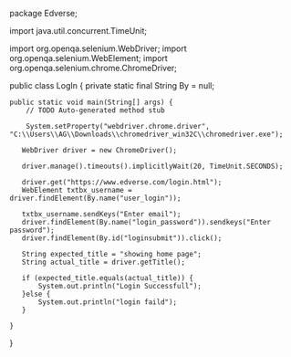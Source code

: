 package Edverse;

import java.util.concurrent.TimeUnit;

import org.openqa.selenium.WebDriver;
import org.openqa.selenium.WebElement;
import org.openqa.selenium.chrome.ChromeDriver;

public class LogIn {
	private static final String By = null;

	public static void main(String[] args) {
		// TODO Auto-generated method stub
		
		System.setProperty("webdriver.chrome.driver", "C:\\Users\\AG\\Downloads\\chromedriver_win32C\\chromedriver.exe");
		
       WebDriver driver = new ChromeDriver();
       
       driver.manage().timeouts().implicitlyWait(20, TimeUnit.SECONDS);
       
       driver.get("https://www.edverse.com/login.html");
       WebElement txtbx_username = driver.findElement(By.name("user_login"));
       
       txtbx_username.sendKeys("Enter email");
       driver.findElement(By.name("login_password")).sendkeys("Enter password");
       driver.findElement(By.id("loginsubmit")).click();
       
       String expected_title = "showing home page";
       String actual_title = driver.getTitle();
       
       if (expected_title.equals(actual_title)) {
    	   System.out.println("Login Successfull");
       }else {
    	   System.out.println("login faild");
       }
       
	}

}
